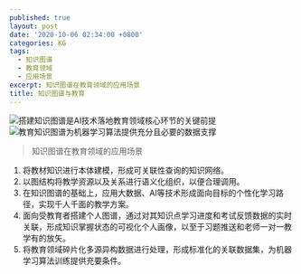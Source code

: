 ```yaml
---
published: true
layout: post
date: '2020-10-06 02:34:00 +0800'
categories: KG
tags:
  - 知识图谱
  - 教育领域
  - 应用场景
excerpt: 知识图谱在教育领域的应用场景
title: 知识图谱与教育
---
```

![搭建知识图谱是AI技术落地教育领域核心环节的关键前提](https://www.bobinsun.cn/assets/images/edu-01.png)
<br>
![教育知识图谱为机器学习算法提供充分且必要的数据支撑](https://www.bobinsun.cn/assets/images/edu-02.png)
<br>
> 知识图谱在教育领域的应用场景

1. 将教材知识进行本体建模，形成可关联性查询的知识网络。
2. 以图结构将教学资源以及关系进行语义化组织，以便合理调用。
3. 在知识图谱的基础上，应用大数据、AI等技术形成面向目标的个性化学习路径，实现千人千面的教学方案。
4. 面向受教育者搭建个人图谱，通过对其知识点学习进度和考试反馈数据的实时关联，形成知识掌握状态的可视化个人画像，以至于习题推送和老师一对一教学有的放矢。
5. 将教育领域碎片化多源异构数据进行处理，形成标准化的关联数据集，为机器学习算法训练提供充要条件。
